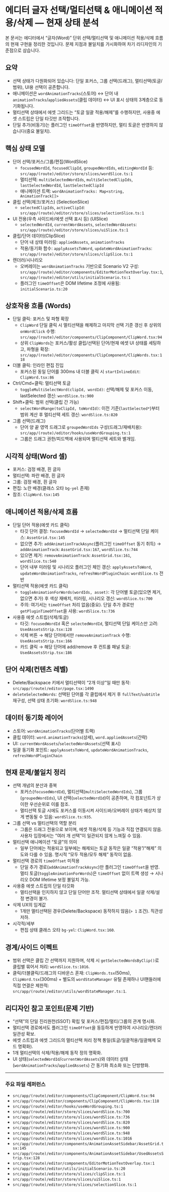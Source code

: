 # 에디터 글자 선택/멀티선택 & 애니메이션 적용/삭제 — 현재 상태 분석

본 문서는 에디터에서 “글자(Word)” 단위 선택/멀티선택 및 애니메이션 적용/삭제 흐름의 현재 구현을 정리한 것입니다. 문제 지점과 불일치를 가시화하여 차기 리디자인의 기준점으로 삼습니다.

## 요약

- 선택 상태가 다원화되어 있습니다: 단일 포커스, 그룹 선택(드래그), 멀티선택(토글/범위), UI용 선택이 공존합니다.
- 애니메이션은 `wordAnimationTracks`(스토어) ↔ 단어 내 `animationTracks`/`appliedAssets`(클립 데이터) ↔ UI 표시 상태의 3계층으로 동기화됩니다.
- 멀티선택 상태에서 에셋 그리드는 “토글 일괄 적용/해제”를 수행하지만, 사용중 에셋 스트립은 단일 타깃만 조작합니다.
- 단일 추가(비동기)는 플러그인 `timeOffset`을 반영하지만, 멀티 토글은 반영하지 않습니다(중요 불일치).

## 핵심 상태 모델

- 단어 선택/포커스/그룹/편집(WordSlice)
  - `focusedWordId`, `focusedClipId`, `groupedWordIds`, `editingWordId` 등: `src/app/(route)/editor/store/slices/wordSlice.ts:1`
  - 멀티선택: `multiSelectedWordIds`, `multiSelectedClipIds`, `lastSelectedWordId`, `lastSelectedClipId`
  - 애니메이션 트랙: `wordAnimationTracks: Map<string, AnimationTrack[]>`
- 클립 선택(체크/포커스) (SelectionSlice)
  - `selectedClipIds`, `activeClipId`: `src/app/(route)/editor/store/slices/selectionSlice.ts:1`
- UI 전용(우측 사이드바/에셋 선택 표시 등) (UISlice)
  - `selectedWordId`, `currentWordAssets`, `selectedWordAssets`: `src/app/(route)/editor/store/slices/uiSlice.ts:1`
- 클립/단어 데이터(ClipSlice)
  - 단어 내 상태 미러링: `appliedAssets`, `animationTracks`
  - 적용/동기화 함수: `applyAssetsToWord`, `updateWordAnimationTracks`: `src/app/(route)/editor/store/slices/clipSlice.ts:1`
- 렌더러/시나리오
  - 오버레이는 `wordAnimationTracks` 기반으로 Scenario V2 구성: `src/app/(route)/editor/components/EditorMotionTextOverlay.tsx:1`, `src/app/(route)/editor/utils/initialScenario.ts:1`
  - 플러그인 `timeOffset`은 DOM lifetime 조정에 사용됨: `initialScenario.ts:20`

## 상호작용 흐름 (Words)

- 단일 클릭: 포커스 및 파형 확장
  - `ClipWord` 단일 클릭 시 멀티선택을 해제하고 마지막 선택 기준 갱신 후 상위의 `onWordClick` 수행: `src/app/(route)/editor/components/ClipComponent/ClipWord.tsx:94`
  - 상위 `ClipWords`는 포커스/활성 클립/선택된 단어/현재 에셋 UI 상태를 세팅하고, 파형을 확장: `src/app/(route)/editor/components/ClipComponent/ClipWords.tsx:118`
- 더블 클릭: 인라인 편집 진입
  - 포커스된 동일 단어를 300ms 내 더블 클릭 시 `startInlineEdit`: `ClipWord.tsx:86`
- Ctrl/Cmd+클릭: 멀티선택 토글
  - `toggleMultiSelectWord(clipId, wordId)`: 선택/해제 및 포커스 이동, lastSelected 갱신: `wordSlice.ts:900`
- Shift+클릭: 범위 선택(클립 간 가능)
  - `selectWordRange(toClipId, toWordId)`: 이전 기준(`lastSelected*`)부터 범위 계산 후 멀티선택 세트 갱신: `wordSlice.ts:820`
- 그룹 선택(드래그)
  - 단어 양 끝 영역 드래그로 `groupedWordIds` 구성(드래그/재배치용): `src/app/(route)/editor/hooks/useWordGrouping.ts:1`
  - 그룹은 드래그 권한/피드백에 사용되며 멀티선택 세트와 별개임.

## 시각적 상태(Word 셀)

- 포커스: 검정 배경, 흰 글자
- 멀티선택: 파란 배경, 흰 글자
- 그룹: 검정 배경, 흰 글자
- 편집: 노란 배경(클래스 오타 `bg-yel` 존재)
- 참조: `ClipWord.tsx:145`

## 애니메이션 적용/삭제 흐름

- 단일 단어 적용(에셋 카드 클릭)
  - 타깃 단어 결정: `focusedWordId` → `selectedWordId` → 멀티선택 단일 케이스: `AssetGrid.tsx:145`
  - 없으면 추가: `addAnimationTrackAsync`(플러그인 `timeOffset` 동기 취득) → `addAnimationTrack`: `AssetGrid.tsx:167`, `wordSlice.ts:744`
  - 있으면 제거: `removeAnimationTrack`: `AssetGrid.tsx:161`, `wordSlice.ts:540`
  - 단어 내부 미러링 및 시나리오 플러그인 체인 갱신: `applyAssetsToWord`, `updateWordAnimationTracks`, `refreshWordPluginChain`: `wordSlice.ts` 전반
- 멀티선택 적용(에셋 카드 클릭)
  - `toggleAnimationForWords(wordIds, asset)`: 각 단어별 토글(있으면 제거, 없으면 추가) 후 색상 재배치, 미러링, 시나리오 갱신: `wordSlice.ts:700`
  - 주의: 여기서는 `timeOffset` 처리 없음(중요). 단일 추가 경로만 `getPluginTimeOffset`을 사용: `wordSlice.ts:736`
- 사용중 에셋 스트립(삭제/토글)
  - 타깃: `focusedWordId` 혹은 `selectedWordId`, 멀티선택 단일 케이스만 고려: `UsedAssetsStrip.tsx:128`
  - 삭제 버튼 → 해당 단어에서만 `removeAnimationTrack` 수행: `UsedAssetsStrip.tsx:166`
  - 카드 클릭 → 해당 단어에 add/remove 후 컨트롤 패널 토글: `UsedAssetsStrip.tsx:186`

## 단어 삭제(컨텐츠 레벨)

- Delete/Backspace 키에서 멀티선택이 “2개 이상”일 때만 동작: `src/app/(route)/editor/page.tsx:1490`
- `deleteSelectedWords`: 선택된 단어를 각 클립에서 제거 후 `fullText`/`subtitle` 재구성, 선택 상태 초기화: `wordSlice.ts:948`

## 데이터 동기화 레이어

- 스토어: `wordAnimationTracks`(단어별 트랙)
- 클립 데이터: `word.animationTracks`(상세), `word.appliedAssets`(간략)
- UI: `currentWordAssets`/`selectedWordAssets`(선택 표시)
- 일괄 동기화 포인트: `applyAssetsToWord`, `updateWordAnimationTracks`, `refreshWordPluginChain`

## 현재 문제/불일치 정리

- 선택 개념의 분산과 중복
  - 포커스(`focusedWordId`), 멀티선택(`multiSelectedWordIds`), 그룹(`groupedWordIds`), UI 선택(`selectedWordId`)이 공존하며, 각 컴포넌트가 상이한 우선순위로 이를 참조.
  - 멀티선택 토글 시에도 포커스를 이동시켜 사이드바/오버레이 상태가 예상치 않게 변동될 수 있음: `wordSlice.ts:935`.
- 그룹 선택 vs 멀티선택의 역할 분리
  - 그룹은 드래그 전용으로 보이며, 에셋 적용/삭제 등 기능과 직접 연결되지 않음. 사용자 입장에서는 “여러 개 선택”이 일관되지 않게 느껴질 수 있음.
- 멀티선택 애니메이션 “토글”의 의미
  - 일부 단어에는 적용되고 일부에는 해제되는 토글 동작은 일괄 “적용”/“해제” 의도와 다를 수 있음. 명시적 “모두 적용/모두 해제” 동작이 없음.
- 멀티선택 경로의 `timeOffset` 미적용
  - 단일 추가 경로(`addAnimationTrackAsync`)만 플러그인 `timeOffset`을 반영. 멀티 토글(`toggleAnimationForWords`)은 `timeOffset` 없이 트랙 생성 → 시나리오 DOM lifetime 보정 불일치 가능.
- 사용중 에셋 스트립의 단일 타깃화
  - 멀티선택을 인지하지 않고 단일 단어만 조작. 멀티선택 상태에서 일괄 삭제/설정 변경이 불가.
- 삭제 UX의 임계값
  - 1개만 멀티선택된 경우(Delete/Backspace) 동작하지 않음(`> 1` 조건). 직관성 저하.
- 시각적/세부
  - 편집 상태 클래스 오타 `bg-yel`: `ClipWord.tsx:160`.

## 경계/사이드 이펙트

- 범위 선택은 클립 간 선택까지 지원하며, 삭제 시 `getSelectedWordsByClip()`로 클립별 묶어서 처리: `wordSlice.ts:1016`.
- 클릭/더블클릭/드래그의 디바운스 혼재: `ClipWords.tsx`(50ms), `ClipWord.tsx`(300ms) + 별도의 `wordStateManager` 유틸 존재하나 UI핸들러에 직접 연결은 제한적: `src/app/(route)/editor/utils/wordStateManager.ts:1`.

## 리디자인 참고 포인트(문제 기반)

- “선택”의 단일 진리원천(SSOT) 확립 및 포커스/편집/멀티/그룹의 관계 명시화.
- 멀티선택 경로에서도 플러그인 `timeOffset`을 동등하게 반영하여 시나리오/렌더러 일관성 확보.
- 에셋 스트립과 에셋 그리드의 멀티선택 처리 정책 통일(토글/일괄적용/일괄해제 모드 명확화).
- 1개 멀티선택의 삭제/적용/해제 동작 정의 명확화.
- UI 상태(`selectedWordId`/`currentWordAssets`)와 데이터 상태(`wordAnimationTracks`/`appliedAssets`) 간 동기화 최소화 또는 단방향화.

---

### 주요 파일 레퍼런스

- `src/app/(route)/editor/components/ClipComponent/ClipWord.tsx:94`
- `src/app/(route)/editor/components/ClipComponent/ClipWords.tsx:118`
- `src/app/(route)/editor/hooks/useWordGrouping.ts:1`
- `src/app/(route)/editor/store/slices/wordSlice.ts:700`
- `src/app/(route)/editor/store/slices/wordSlice.ts:736`
- `src/app/(route)/editor/store/slices/wordSlice.ts:820`
- `src/app/(route)/editor/store/slices/wordSlice.ts:900`
- `src/app/(route)/editor/store/slices/wordSlice.ts:948`
- `src/app/(route)/editor/store/slices/wordSlice.ts:1016`
- `src/app/(route)/editor/components/AnimationAssetSidebar/AssetGrid.tsx:145`
- `src/app/(route)/editor/components/AnimationAssetSidebar/UsedAssetsStrip.tsx:128`
- `src/app/(route)/editor/components/EditorMotionTextOverlay.tsx:1`
- `src/app/(route)/editor/utils/initialScenario.ts:20`
- `src/app/(route)/editor/store/slices/clipSlice.ts:1`
- `src/app/(route)/editor/store/slices/uiSlice.ts:1`
- `src/app/(route)/editor/store/slices/selectionSlice.ts:1`
